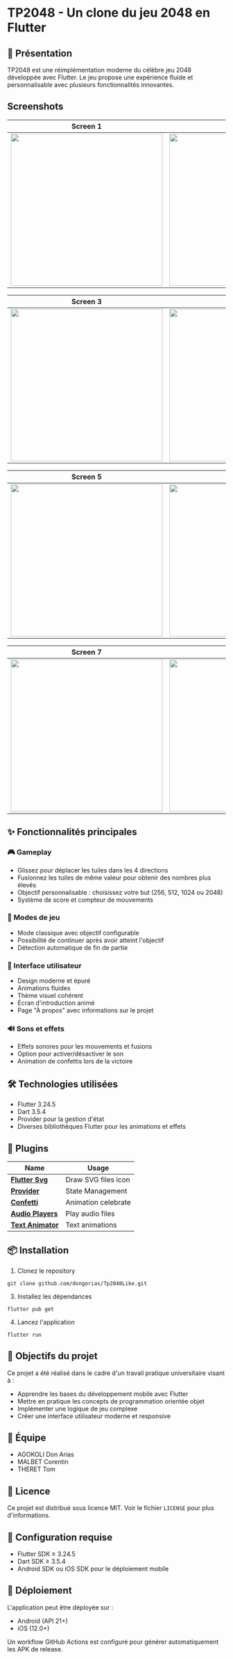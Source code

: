 # TP2048 - Un clone du jeu 2048 en Flutter

## 📱 Présentation

TP2048 est une réimplémentation moderne du célèbre jeu 2048 développée avec Flutter. Le jeu propose
une expérience fluide et personnalisable avec plusieurs fonctionnalités innovantes.

## Screenshots

|                      Screen 1                      |                      Screen 2                      |
|:--------------------------------------------------:|:--------------------------------------------------:|
| <img src="screenshot/screenshot1.png" width="350"> | <img src="screenshot/screenshot2.png" width="350"> |

|                      Screen 3                      |                      Screen 4                      |
|:--------------------------------------------------:|:--------------------------------------------------:|
| <img src="screenshot/screenshot3.png" width="350"> | <img src="screenshot/screenshot4.png" width="350"> |

|                      Screen 5                      |                      Screen 6                      |
|:--------------------------------------------------:|:--------------------------------------------------:|
| <img src="screenshot/screenshot5.png" width="350"> | <img src="screenshot/screenshot6.png" width="350"> |

|                      Screen 7                      |                      Screen 8                      |
|:--------------------------------------------------:|:--------------------------------------------------:|
| <img src="screenshot/screenshot7.png" width="350"> | <img src="screenshot/screenshot8.png" width="350"> |

## ✨ Fonctionnalités principales

### 🎮 Gameplay

- Glissez pour déplacer les tuiles dans les 4 directions
- Fusionnez les tuiles de même valeur pour obtenir des nombres plus élevés
- Objectif personnalisable : choisissez votre but (256, 512, 1024 ou 2048)
- Système de score et compteur de mouvements

### 🎯 Modes de jeu

- Mode classique avec objectif configurable
- Possibilité de continuer après avoir atteint l'objectif
- Détection automatique de fin de partie

### 🎨 Interface utilisateur

- Design moderne et épuré
- Animations fluides
- Thème visuel cohérent
- Écran d'introduction animé
- Page "À propos" avec informations sur le projet

### 🔊 Sons et effets

- Effets sonores pour les mouvements et fusions
- Option pour activer/désactiver le son
- Animation de confettis lors de la victoire

## 🛠️ Technologies utilisées

- Flutter 3.24.5
- Dart 3.5.4
- Provider pour la gestion d'état
- Diverses bibliothèques Flutter pour les animations et effets

## 🔌 Plugins

| Name                                                                   | Usage               |
|------------------------------------------------------------------------|---------------------|
| [**Flutter Svg**](https://pub.dev/packages/flutter_svg)                | Draw SVG files icon |
| [**Provider**](https://pub.dev/packages/provider)                      | State Management    |
| [**Confetti**](https://pub.dev/packages/confetti)                      | Animation celebrate |
| [**Audio Players**](https://pub.dev/packages/audioplayers)             | Play audio files    |
| [**Text Animator**](https://pub.dev/packages/widget_and_text_animator) | Text animations     |

## 📦 Installation

1. Clonez le repository

`git clone github.com/dongorias/Tp2048Like.git`

3. Installez les dépendances

`flutter pub get`

4. Lancez l'application

`flutter run`

## 🎯 Objectifs du projet

Ce projet a été réalisé dans le cadre d'un travail pratique universitaire visant à :

- Apprendre les bases du développement mobile avec Flutter
- Mettre en pratique les concepts de programmation orientée objet
- Implémenter une logique de jeu complexe
- Créer une interface utilisateur moderne et responsive

## 👥 Équipe

- AGOKOLI Don Arias
- MALBET Corentin
- THERET Tom

## 📄 Licence

Ce projet est distribué sous licence MIT. Voir le fichier `LICENSE` pour plus d'informations.

## 🔧 Configuration requise

- Flutter SDK ≥ 3.24.5
- Dart SDK ≥ 3.5.4
- Android SDK ou iOS SDK pour le déploiement mobile

## 🚀 Déploiement

L'application peut être déployée sur :

- Android (API 21+)
- iOS (12.0+)

Un workflow GitHub Actions est configuré pour générer automatiquement les APK de release.
